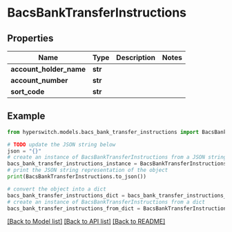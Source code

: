 # BacsBankTransferInstructions


## Properties

Name | Type | Description | Notes
------------ | ------------- | ------------- | -------------
**account_holder_name** | **str** |  | 
**account_number** | **str** |  | 
**sort_code** | **str** |  | 

## Example

```python
from hyperswitch.models.bacs_bank_transfer_instructions import BacsBankTransferInstructions

# TODO update the JSON string below
json = "{}"
# create an instance of BacsBankTransferInstructions from a JSON string
bacs_bank_transfer_instructions_instance = BacsBankTransferInstructions.from_json(json)
# print the JSON string representation of the object
print(BacsBankTransferInstructions.to_json())

# convert the object into a dict
bacs_bank_transfer_instructions_dict = bacs_bank_transfer_instructions_instance.to_dict()
# create an instance of BacsBankTransferInstructions from a dict
bacs_bank_transfer_instructions_from_dict = BacsBankTransferInstructions.from_dict(bacs_bank_transfer_instructions_dict)
```
[[Back to Model list]](../README.md#documentation-for-models) [[Back to API list]](../README.md#documentation-for-api-endpoints) [[Back to README]](../README.md)


